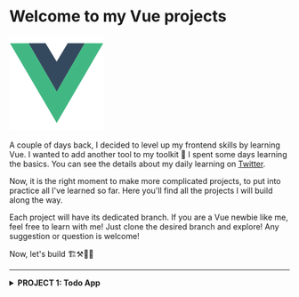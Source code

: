 
# Welcome to my Vue projects

<img src="https://raw.githubusercontent.com/devicons/devicon/master/icons/vuejs/vuejs-original.svg" alt="Vue JS" style="height: 170px; width:170px; text-align: center"/>

A couple of days back, I decided to level up my frontend skills by learning Vue. I wanted to add another tool to my toolkit 🧰
I spent some days learning the basics. You can see the details about my daily learning on [Twitter](https://twitter.com/danylaws/status/1676179173625192449).

Now, it is the right moment to make more complicated projects, to put into practice all I've learned so far. Here you'll find all the projects I will build along the way.

Each project will have its dedicated branch. If you are a Vue newbie like me, feel free to learn with me! Just clone the desired branch and explore! Any suggestion or question is welcome!

Now, let's build 🏗️⚒️🧱🔥

---

<details>
  <summary><b>PROJECT 1: Todo App</b></summary>
    The first project I will build is a simple to-do app. Here is a non-exhaustive list of specifications  :
    
    -  A todo has an id, a title, and a status (done or not)
    -  A todo should have a category
    -  I can create, edit, or delete a todo or a category
    -  I can toggle a todo for done to undone and vice versa. Each state should have its visual appearance;
    -  If I delete a category, the system should delete all the todos of this category

I want to keep it simple here. No database or API call is involved in this first project. I will use an array to store the data. 

You are free to add more specifications to make it as challenging as you want! ☺️☺️💪

</details>

